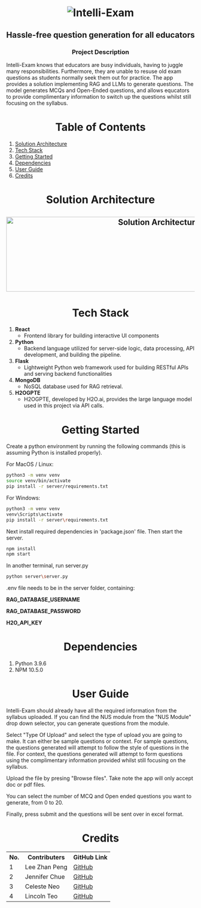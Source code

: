 <p><h1 align="center"> 

![Intelli-Exam](https://gcdnb.pbrd.co/images/K5lQygPw4F84.png?o=1) 
</h1></p>


<h2 align="center">    
    
Hassle-free question generation for all educators
    
</h2>

<div>
<h3 align="center">    
Project Description
</h3>
Intelli-Exam knows that educators are busy individuals, having to juggle many responsibilities. Furthermore, they are unable to resuse old exam questions as students normally seek them out for practice. The app provides a solution implementing RAG and LLMs to generate questions. The model generates MCQs and Open-Ended questions, and allows equcators to provide complimentary information to switch up the questions whilst still focusing on the syllabus.
</div>

<p><h1 align="center"> Table of Contents </h1></p>

 1) [Solution Architecture](#solution-architecture)
 2) [Tech Stack](#tech-stack)
 3) [Getting Started](#start-up)
 4) [Dependencies](#dependencies)
 5) [User Guide](#user-guide)
 6) [Credits](#credits)

<a name="solution-architecture"></a>
<p><h1 align="center"> Solution Architecture </h1></p>  

<h2 align="center">
    <a href="https://pasteboard.co/O3hf9asyhEG0.jpg" target="blank_">
        <img alt="Solution Architecture" src="https://gcdnb.pbrd.co/images/O3hf9asyhEG0.jpg?o=1" width="800" height="200" />
    </a>
</h2>

<a name="tech-stack"></a>
<p><h1 align="center"> Tech Stack </h1></p>  

1. **React**
    - Frontend library for building interactive UI components
2. **Python**
    - Backend language utilized for server-side logic, data processing, API development, and building the pipeline.
3. **Flask**
    - Lightweight Python web framework used for building RESTful APIs and serving backend functionalities
4. **MongoDB**
    - NoSQL database used for RAG retrieval.
5. **H2OGPTE**
    - H2OGPTE, developed by H2O.ai, provides the large language model used in this project via API calls.

<a name="start-up"></a>
<p><h1 align="center"> Getting Started </h1></p>  
Create a python environment by running the following commands (this is assuming Python is installed properly).

For MacOS / Linux:

```sh
python3 -m venv venv
source venv/bin/activate
pip install -r server/requirements.txt
```

For Windows:

```sh
python3 -m venv venv
venv\Scripts\activate
pip install -r server\requirements.txt
```

Next install required dependencies in 'package.json' file. Then start the server.

```sh
npm install
npm start
```
In another terminal, run server.py
```sh
python server\server.py
```

.env file needs to be in the server folder, containing:

**RAG_DATABASE_USERNAME**

**RAG_DATABASE_PASSWORD**

**H2O_API_KEY**

<a name="dependencies"></a>
<p><h1 align="center"> Dependencies </h1></p>  

1) Python 3.9.6
2) NPM 10.5.0

<a name="user-guide"></a>
<p><h1 align="center"> User Guide </h1></p>  

Intelli-Exam should already have all the required information from the syllabus uploaded. If you can find the NUS module from the "NUS Module" drop down selector, you can generate questions from the module.

Select "Type Of Upload" and select the type of upload you are going to make. It can either be sample questions or context. For sample questions, the questions generated will attempt to follow the style of questions in the file. 
For context, the questions generated will attempt to form questions using the complimentary information provided whilst still focusing on the syllabus.

Upload the file by presing "Browse files". Take note the app will only accept doc or pdf files.

You can select the number of MCQ and Open ended questions you want to generate, from 0 to 20.

Finally, press submit and the questions will be sent over in excel format.

<a name="credits"></a>
<p><h1 align="center"> Credits </h1></p>  
<div>
 <table>
  <tr>
    <th>No.</th>
    <th>Contributers</th>
    <th>GitHub Link</th>
  </tr>
  <tr>
    <td>1</td>
    <td>Lee Zhan Peng</td>
    <td><a href="https://github.com/leezhanpeng" target="blank_">
    GitHub</a>
    </td>
  </tr>
  <tr>
    <td>2</td>
    <td>Jennifer Chue</td>
    <td><a href="https://github.com/jenniferchue16" target="blank_">
    GitHub</a>
    </td>
  </tr>
   <tr>
    <td>3</td>
    <td>Celeste Neo</td>
    <td><a href="https://github.com/celneo7" target="blank_">
    GitHub</a>
    </td>
  </tr>
  <tr>
    <td>4</td>
    <td>Lincoln Teo</td>
    <td><a href="https://github.com/BreatheManually" target="blank_">
    GitHub</a>
    </td>
  </tr>
</table> 
